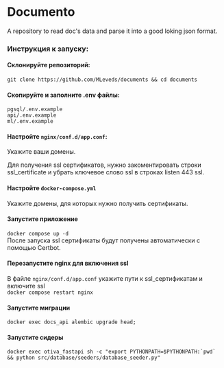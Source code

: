 # Documento

A repository to read doc's data and parse it into a good loking json format.

### Инструкция к запуску:
#### Склонируйте репозиторий:
```git clone https://github.com/MLeveds/documents && cd documents```
#### Скопируйте и заполните .env файлы:
```pgsql/.env.example``` <br>
```api/.env.example``` <br>
```ml/.env.example``` <br>
#### Настройте ```nginx/conf.d/app.conf```:
Укажите ваши домены.

Для получения ssl сертификатов, нужно закоментировать строки ssl_certificate и убрать ключевое слово ssl в строках listen 443 ssl.

#### Настройте ```docker-compose.yml```
Укажите домены, для которых нужно получить сертификаты.

#### Запустите приложение
```docker compose up -d``` <br>
После запуска ssl сертификаты будут получены автоматически с помощью Certbot.

#### Перезапустите nginx для включения ssl
В файле ```nginx/conf.d/app.conf``` укажите пути к ssl_сертификатам и включите ssl <br>
```docker compose restart nginx``` <br>

#### Запустите миграции
```docker exec docs_api alembic upgrade head;```
#### Запустите сидеры
```docker exec otiva_fastapi sh -c "export PYTHONPATH=$PYTHONPATH:`pwd` && python src/database/seeders/database_seeder.py"```

